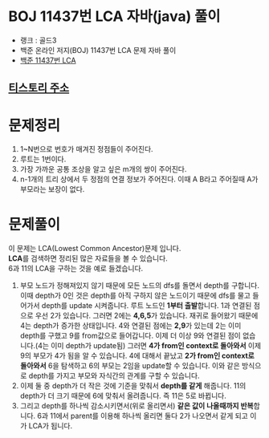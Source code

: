 # BOJ 11437번 LCA 자바(java)  풀이
- 랭크 : 골드3
- 백준 온라인 저지(BOJ) 11437번 LCA 문제 자바 풀이
- [백준 11437번 LCA](https://www.acmicpc.net/problem/11473)

## [티스토리 주소](https://hoho325.tistory.com/)

# 문제정리
1. 1~N번으로 번호가 매겨진 정점들이 주어진다.
2. 루트는 1번이다.
3. 가장 가까운 공통 조상을 알고 싶은 m개의 쌍이 주어진다.
4. n-1개의 트리 상에서 두 정점의 연결 정보가 주어진다. 이때 A B라고 주어질때 A가 부모라는 보장이 없다.

# 문제풀이
이 문제는 LCA(Lowest Common Ancestor)문제 입니다.  
**LCA**를 검색하면 정리된 많은 자료들을 볼 수 있습니다.  
6과 11의 LCA을 구하는 것을 예로 들겠습니다.  
1. 부모 노드가 정해져있지 않기 때문에 모든 노드의 dfs를 돌면서 depth를 구합니다.
    이때 depth가 0인 것은 depth를 아직 구하지 않은 노드이기 때문에 dfs를 물고 들어가서 depth를 update 시켜줍니다.
    루트 노드인 **1부터 출발**합니다. 1과 연결된 점으로 우선 2가 있습니다.
    그러면 2에는 **4,6,5**가 있습니다. 재귀로 들어왔기 때문에 4는 depth가 증가한 상태입니다.
    4와 연결된 점에는 **2,9**가 있는데 2는 이미 depth를 구했고 9를 from값으로 들어갑니다.
    이제 더 이상 9와 연결된 점이 없습니다.(4는 이미 depth가 update됨)
    그러면 **4가 from인 context로 돌아와서** 이제 9의 부모가 4가 됨을 알 수 있습니다.
    4에 대해서 끝났고 **2가 from인 context로 돌아와서** 6을 탐색하고 6의 부모는 2임을 update할 수 있습니다.
    이와 같은 방식으로 depth를 가지고 부모와 자식간의 관계를 구할 수 있습니다.
2. 이제 둘 중 depth가 더 작은 것에 기준을 맞춰서 **depth를 같게** 해줍니다.
    11의 depth가 더 크기 때문에 6에 맞춰서 올려줍니다. 즉 11은 5로 바뀝니다.
3. 그리고 depth를 하나씩 감소시키면서(위로 올리면서) **같은 값이 나올때까지 반복**합니다.
    6과 11에서 parent를 이용해 하나씩 올리면 둘다 2가 나오면서 같게 되고 이가 LCA가 됩니다.